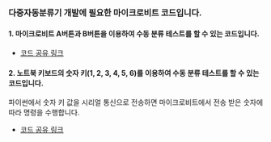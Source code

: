 ### 다중자동분류기 개발에 필요한 마이크로비트 코드입니다. 

#### 1. 마이크로비트 A버튼과 B버튼을 이용하여 수동 분류 테스트를 할 수 있는 코드입니다. 
- [코드 공유 링크](https://makecode.microbit.org/_F4oCwHAYmX9K)

#### 2. 노트북 키보드의 숫자 키(1, 2, 3, 4, 5, 6)를 이용하여 수동 분류 테스트를 할 수 있는 코드입니다. 
파이썬에서 숫자 키 값을 시리얼 통신으로 전송하면 마이크로비트에서 전송 받은 숫자에 따라 명령을 수행합니다.
- [코드 공유 링크](https://makecode.microbit.org/_Px47wji2X5bP)
